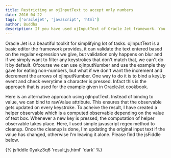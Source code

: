 ```yaml
---
title: Restricting an ojInputText to accept only numbers
date: 2016-04-22
tags: ['oraclejet', 'javascript', 'html']
author: Buddha
description: If you have used ojInputText of Oracle Jet framework. You might have observed that it doesn't provide any way to restrict input, here is a solution that simply removes any non numeric characters if entered.
---
```

Oracle Jet is a beautiful toolkit for simplifying lot of tasks. ojInputText is a basic editor the framework provides, it can validate the text entered based on the regular expression we give, but validation only happens on blur and if we simply want to filter any keystrokes that don't match that, we can't do it by default. Ofcourse we can use ojInputNumber and use the example they gave for eating non-numbers, but what if we don't want the increment and decrement the arrows of ojInputNumber. One way to do it is to bind a keyUp event and check everytime a character is pressed. Infact this is the approach that is used for the example given in OracleJet cookbook.

Here is an alternative approach using ojInputText. Instead of bindng to value, we can bind to rawValue attribute. This ensures that the observable gets updated on every keystroke. <!-- more -->To acheive the result, I have created a helper observable which is a computed observable depending on the value of text box. Whenever a new key is pressed, the computation of helper observable takes place. Here, I used simple javascript regex method to cleanup. Once the cleanup is done, I'm updating the original input text if the value has changed, otherwise I'm leaving it alone. Please find the jsFiddle below.

{% jsfiddle 0yakz3q6   'result,js,html' 'dark' %}

